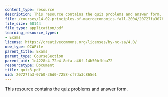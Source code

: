 ```yaml
---
content_type: resource
description: This resource contains the quiz problems and answer form.
file: /courses/14-02-principles-of-macroeconomics-fall-2004/20727fa307b036d07258cf7da3c865e1_quiz3.pdf
file_size: 68144
file_type: application/pdf
learning_resource_types:
- Exams
license: https://creativecommons.org/licenses/by-nc-sa/4.0/
ocw_type: OCWFile
parent_title: Exams
parent_type: CourseSection
parent_uid: 1c4228c4-72e4-8efa-a46f-14b50bfbba72
resourcetype: Document
title: quiz3.pdf
uid: 20727fa3-07b0-36d0-7258-cf7da3c865e1
---
```

This resource contains the quiz problems and answer form.